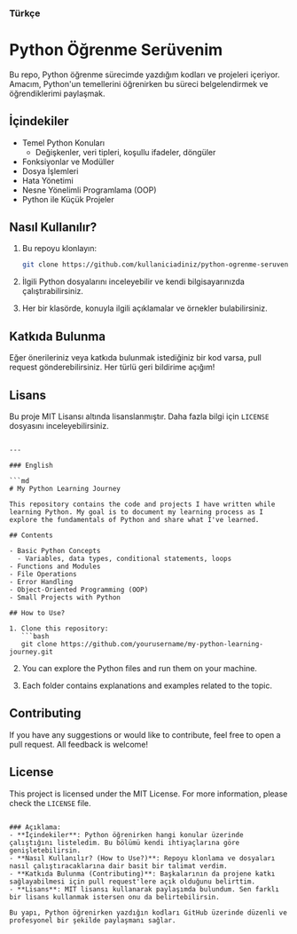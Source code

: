 ### Türkçe

# Python Öğrenme Serüvenim

Bu repo, Python öğrenme sürecimde yazdığım kodları ve projeleri içeriyor. Amacım, Python'un temellerini öğrenirken bu süreci belgelendirmek ve öğrendiklerimi paylaşmak.

## İçindekiler

- Temel Python Konuları
  - Değişkenler, veri tipleri, koşullu ifadeler, döngüler
- Fonksiyonlar ve Modüller
- Dosya İşlemleri
- Hata Yönetimi
- Nesne Yönelimli Programlama (OOP)
- Python ile Küçük Projeler

## Nasıl Kullanılır?

1. Bu repoyu klonlayın:
   ```bash
   git clone https://github.com/kullaniciadiniz/python-ogrenme-seruvenim.git
   ```

2. İlgili Python dosyalarını inceleyebilir ve kendi bilgisayarınızda çalıştırabilirsiniz.

3. Her bir klasörde, konuyla ilgili açıklamalar ve örnekler bulabilirsiniz.

## Katkıda Bulunma

Eğer önerileriniz veya katkıda bulunmak istediğiniz bir kod varsa, pull request gönderebilirsiniz. Her türlü geri bildirime açığım!

## Lisans

Bu proje MIT Lisansı altında lisanslanmıştır. Daha fazla bilgi için `LICENSE` dosyasını inceleyebilirsiniz.
```

---

### English

```md
# My Python Learning Journey

This repository contains the code and projects I have written while learning Python. My goal is to document my learning process as I explore the fundamentals of Python and share what I've learned.

## Contents

- Basic Python Concepts
  - Variables, data types, conditional statements, loops
- Functions and Modules
- File Operations
- Error Handling
- Object-Oriented Programming (OOP)
- Small Projects with Python

## How to Use?

1. Clone this repository:
   ```bash
   git clone https://github.com/yourusername/my-python-learning-journey.git
   ```

2. You can explore the Python files and run them on your machine.

3. Each folder contains explanations and examples related to the topic.

## Contributing

If you have any suggestions or would like to contribute, feel free to open a pull request. All feedback is welcome!

## License

This project is licensed under the MIT License. For more information, please check the `LICENSE` file.
```

### Açıklama:
- **İçindekiler**: Python öğrenirken hangi konular üzerinde çalıştığını listeledim. Bu bölümü kendi ihtiyaçlarına göre genişletebilirsin.
- **Nasıl Kullanılır? (How to Use?)**: Repoyu klonlama ve dosyaları nasıl çalıştıracaklarına dair basit bir talimat verdim.
- **Katkıda Bulunma (Contributing)**: Başkalarının da projene katkı sağlayabilmesi için pull request'lere açık olduğunu belirttim.
- **Lisans**: MIT lisansı kullanarak paylaşımda bulundum. Sen farklı bir lisans kullanmak istersen onu da belirtebilirsin.

Bu yapı, Python öğrenirken yazdığın kodları GitHub üzerinde düzenli ve profesyonel bir şekilde paylaşmanı sağlar.
